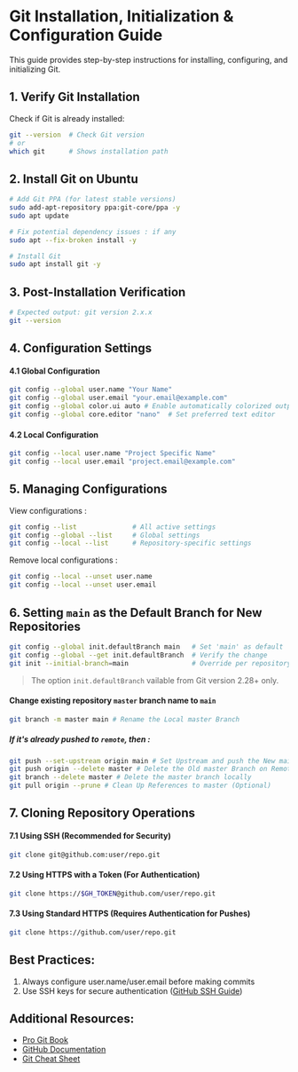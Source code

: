 # Git Installation, Initialization & Configuration Guide

This guide provides step-by-step instructions for installing, configuring, and initializing Git.

## 1. Verify Git Installation

Check if Git is already installed:

```bash
git --version  # Check Git version
# or
which git      # Shows installation path
```

## 2. Install Git on Ubuntu

```bash
# Add Git PPA (for latest stable versions)
sudo add-apt-repository ppa:git-core/ppa -y
sudo apt update
```

```bash
# Fix potential dependency issues : if any
sudo apt --fix-broken install -y
```

```bash
# Install Git
sudo apt install git -y
```

## 3. Post-Installation Verification

```bash
# Expected output: git version 2.x.x
git --version
```

## 4. Configuration Settings

#### 4.1 Global Configuration

```bash
git config --global user.name "Your Name"
git config --global user.email "your.email@example.com"
git config --global color.ui auto # Enable automatically colorized output
git config --global core.editor "nano"  # Set preferred text editor
```

#### 4.2 Local Configuration

```bash
git config --local user.name "Project Specific Name"
git config --local user.email "project.email@example.com"
```

## 5. Managing Configurations

View configurations :

```bash
git config --list              # All active settings
git config --global --list     # Global settings
git config --local --list      # Repository-specific settings
```

Remove local configurations :

```bash
git config --local --unset user.name
git config --local --unset user.email
```

## 6. Setting `main` as the Default Branch for New Repositories

```bash
git config --global init.defaultBranch main   # Set 'main' as default
git config --global --get init.defaultBranch  # Verify the change
git init --initial-branch=main                # Override per repository
```

> The option `init.defaultBranch` vailable from Git version 2.28+ only.

#### Change existing repository `master` branch name to `main`

```bash
git branch -m master main # Rename the Local master Branch
```

##### If it's already pushed to `remote`, then :

```bash
git push --set-upstream origin main # Set Upstream and push the New main Branch to Remote
git push origin --delete master # Delete the Old master Branch on Remote
git branch --delete master # Delete the master branch locally
git pull origin --prune # Clean Up References to master (Optional)
```

## 7. Cloning Repository Operations

#### 7.1 Using SSH (Recommended for Security)
```bash
git clone git@github.com:user/repo.git
```

#### 7.2 Using HTTPS with a Token (For Authentication)
```bash
git clone https://$GH_TOKEN@github.com/user/repo.git
```

#### 7.3 Using Standard HTTPS (Requires Authentication for Pushes)
```bash
git clone https://github.com/user/repo.git
```

## Best Practices:

1. Always configure user.name/user.email before making commits
2. Use SSH keys for secure authentication ([GitHub SSH Guide](https://docs.github.com/en/authentication/connecting-to-github-with-ssh))


## Additional Resources:

- [Pro Git Book](https://git-scm.com/book/en/v2)
- [GitHub Documentation](https://docs.github.com/en/get-started)
- [Git Cheat Sheet](https://training.github.com/downloads/github-git-cheat-sheet/)